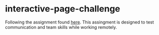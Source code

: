 # interactive-page-challenge

Following the assignment found [here](https://github.com/becodeorg/atw-lamarr-3-20/tree/master/extra-projects/interactive-page-challenge). 
This assingment is designed to test communication and team skills while working remotely.
